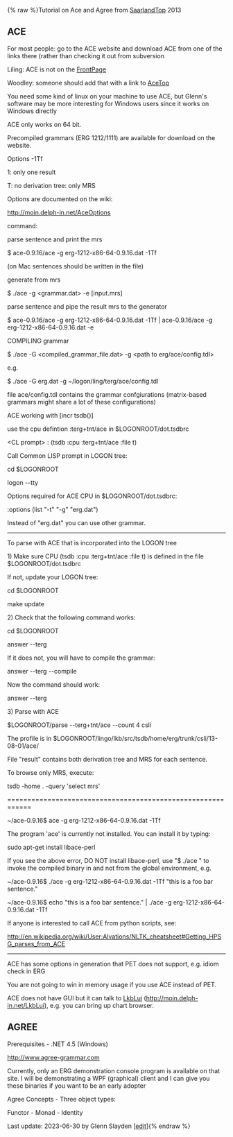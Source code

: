 {% raw %}Tutorial on Ace and Agree from [SaarlandTop](https://delph-in.github.io/docs/summits/SaarlandTop) 2013

## ACE

For most people: go to the ACE website and download ACE from one of the
links there (rather than checking it out from subversion

Liling: ACE is not on the [FrontPage](https://delph-in.github.io/docs/garage/FrontPage)

Woodley: someone should add that with a link to [AceTop](https://delph-in.github.io/docs/tools/AceTop)

You need some kind of linux on your machine to use ACE, but Glenn's
software may be more interesting for Windows users since it works on
Windows directly

ACE only works on 64 bit.

Precompiled grammars (ERG 1212/1111) are available for download on the
website.

Options -1Tf

1: only one result

T: no derivation tree: only MRS

Options are documented on the wiki:

<http://moin.delph-in.net/AceOptions>

command:

parse sentence and print the mrs

$ ace-0.9.16/ace -g erg-1212-x86-64-0.9.16.dat -1Tf

(on Mac sentences should be written in the file)

generate from mrs

$ ./ace -g &lt;grammar.dat&gt; -e \[input.mrs\]

parse sentence and pipe the result mrs to the generator

$ ace-0.9.16/ace -g erg-1212-x86-64-0.9.16.dat -1Tf \| ace-0.9.16/ace -g
erg-1212-x86-64-0.9.16.dat -e

COMPILING grammar

$ ./ace -G &lt;compiled\_grammar\_file.dat&gt; -g &lt;path to
erg/ace/config.tdl&gt;

e.g.

$ ./ace -G erg.dat -g \~/logon/ling/terg/ace/config.tdl

file ace/config.tdl contains the grammar confgiurations (matrix-based
grammars might share a lot of these configurations)

ACE working with \[incr tsdb()\]

use the cpu defintion :terg+tnt/ace in $LOGONROOT/dot.tsdbrc

&lt;CL prompt&gt; : (tsdb :cpu :terg+tnt/ace :file t)

Call Common LISP prompt in LOGON tree:

cd $LOGONROOT

logon --tty

Options required for ACE CPU in $LOGONROOT/dot.tsdbrc:

:options (list "-t" "-g" "erg.dat")

Instead of "erg.dat" you can use other grammar.

* * *

To parse with ACE that is incorporated into the LOGON tree

1\) Make sure CPU (tsdb :cpu :terg+tnt/ace :file t) is defined in the
file $LOGONROOT/dot.tsdbrc

If not, update your LOGON tree:

cd $LOGONROOT

make update

2\) Check that the following command works:

cd $LOGONROOT

answer --terg

If it does not, you will have to compile the grammar:

answer --terg --compile

Now the command should work:

answer --terg

3\) Parse with ACE

$LOGONROOT/parse --terg+tnt/ace --count 4 csli

The profile is in
$LOGONROOT/lingo/lkb/src/tsdb/home/erg/trunk/csli/13-08-01/ace/

File "result" contains both derivation tree and MRS for each sentence.

To browse only MRS, execute:

tsdb -home . -query 'select mrs'

============================================================

\~/ace-0.9.16$ ace -g erg-1212-x86-64-0.9.16.dat -1Tf

The program 'ace' is currently not installed. You can install it by
typing:

sudo apt-get install libace-perl

If you see the above error, DO NOT install libace-perl, use "$ ./ace "
to invoke the compiled binary in and not from the global environment,
e.g.

\~/ace-0.9.16$ ./ace -g erg-1212-x86-64-0.9.16.dat -1Tf "this is a foo
bar sentence."

\~/ace-0.9.16$ echo "this is a foo bar sentence." \| ./ace -g
erg-1212-x86-64-0.9.16.dat -1Tf

If anyone is interested to call ACE from python scripts, see:

<http://en.wikipedia.org/wiki/User:Alvations/NLTK_cheatsheet#Getting_HPSG_parses_from_ACE>

* * *

ACE has some options in generation that PET does not support, e.g. idiom
check in ERG

You are not going to win in memory usage if you use ACE instead of PET.

ACE does not have GUI but it can talk to [LkbLui](https://delph-in.github.io/docs/tools/LkbLui)
(<http://moin.delph-in.net/LkbLui>), e.g. you can bring up chart
browser.

## AGREE

Prerequisites - .NET 4.5 (Windows)

<http://www.agree-grammar.com>

Currently, only an ERG demonstration console program is available on
that site. I will be demonstrating a WPF (graphical) client and I can
give you these binaries if you want to be an early adopter

Agree Concepts - Three object types:

Functor - Monad - Identity

Last update: 2023-06-30 by Glenn Slayden [[edit](https://github.com/delph-in/docs/wiki/SaarlandAceAgree/_edit)]{% endraw %}